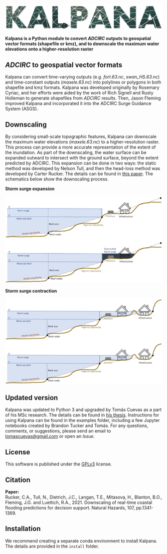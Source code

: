 <img src="adds/imgs/kalpana.PNG" width="1028"/>

**Kalpana is a Python module to convert *ADCIRC* outputs to geospatial vector formats (shapefile or kmz), and to downscale the maximum water elevations onto a higher-resolution raster**

## *ADCIRC* to geospatial vector formats

Kalpana can convert time-varying outputs (e.g. *fort.63.nc*, *swan_HS.63.nc*) and time-constant outputs (*maxele.63.nc*) into polylines or polygons in both shapefile and kmz formats. 
Kalpana was developed originally by Rosemary Cyriac, and her efforts were aided by the work of Rich Signell and Rusty Holleman to generate shapefiles from *ADCIRC* results. Then, Jason Fleming improved Kalpana and incorporated it into the ADCIRC Surge Guidance System (ASGS).

## Downscaling

By considering small-scale topographic features, Kalpana can downscale the maximum water elevations (*maxele.63.nc*) to a higher-resolution raster. This process can provide a more accurate representation of the extent of the inundation. 
As part of the downscaling, the water surface can be expanded outward to intersect with the ground surface, beyond the extent predicted by ADCIRC. This expansion can be done in two ways: the static method was developed by Nelson Tull, and then the head-loss method was developed by Carter Rucker. The details can be found in [this paper](https://link.springer.com/epdf/10.1007/s11069-021-04634-8?sharing_token=5GBxenc0qDVGHm3BGk6KhPe4RwlQNchNByi7wbcMAY69maaLpgXTBxca-OorPGWBn2w2ySSkXhIRhNeWoyNx8-ituX0UqAcNj_LDMh_kFz6sCpb5e882TbeHKiKpzRd_j4XfVH_6ONriheKYxx2CECQI07z23OD-pFrCALWfyVc=). 
The schematics below show the downscaling process.

**Storm surge expansion**

<img src="adds/imgs/kalpana_extend.png" width="512"/>

**Storm surge contraction**

<img src="adds/imgs/kalpana_shrink.png" width="512"/>

## Updated version

Kalpana was updated to Python 3 and upgraded by Tomás Cuevas as a part of his MSc research. The details can be found in [his thesis](chrome-extension://efaidnbmnnnibpcajpcglclefindmkaj/https://ccht.ccee.ncsu.edu/wp-content/uploads/sites/10/2024/04/Cuevas-Lopez-2024-Thesis.pdf).
Instructions for using Kalpana can be found in the examples folder, including a few Jupyter notebooks created by Brandon Tucker and Tomás. 
For any questions, comments, or suggestions, please send an email to tomascuevas@gmail.com or open an *Issue*.

## License

This software is published under the  [GPLv3](https://www.gnu.org/licenses/gpl-3.0.en.html) license.

## Citation
**Paper:**<br>
Rucker, C.A., Tull, N., Dietrich, J.C., Langan, T.E., Mitasova, H., Blanton, B.O., Fleming, J.G. and Luettich, R.A., 2021. Downscaling of real-time coastal flooding predictions for decision support. Natural Hazards, 107, pp.1341-1369.

## Installation
We recommend creating a separate conda environment to install Kalpana. The details are provided in the ```install``` folder.

